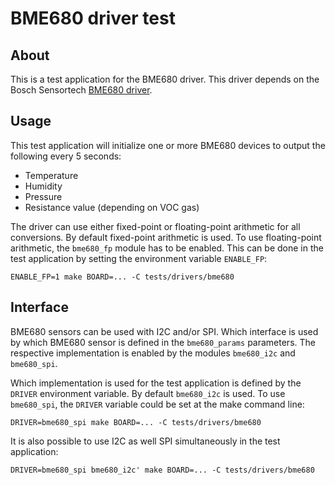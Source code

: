 # BME680 driver test

## About

This is a test application for the BME680 driver.
This driver depends on the Bosch Sensortech
[BME680 driver](https://github.com/BoschSensortec/BME680_driver).

## Usage

This test application will initialize one or more BME680 devices to output
the following every 5 seconds:

* Temperature
* Humidity
* Pressure
* Resistance value (depending on VOC gas)

The driver can use either fixed-point or floating-point arithmetic for all
conversions. By default fixed-point arithmetic is used. To use floating-point
arithmetic, the `bme680_fp` module has to be enabled. This can be done in the
test application by setting the environment variable `ENABLE_FP`:
```
ENABLE_FP=1 make BOARD=... -C tests/drivers/bme680
```

## Interface

BME680 sensors can be used with I2C and/or SPI. Which interface is used by
which BME680 sensor is defined in the `bme680_params` parameters. The
respective implementation is enabled by the modules `bme680_i2c` and
`bme680_spi`.

Which implementation is used for the test application is defined by the
`DRIVER` environment variable. By default `bme680_i2c` is used. To use
`bme680_spi`, the `DRIVER` variable could be set at the make command line:
```
DRIVER=bme680_spi make BOARD=... -C tests/drivers/bme680
```

It is also possible to use I2C as well SPI simultaneously in the test
application:
```
DRIVER=bme680_spi bme680_i2c' make BOARD=... -C tests/drivers/bme680
```
